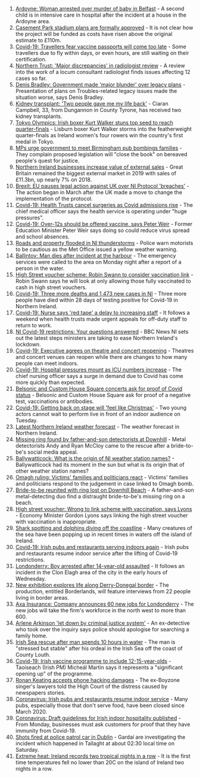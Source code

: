 1. [Ardoyne: Woman arrested over murder of baby in Belfast](https://www.bbc.co.uk/news/uk-northern-ireland-57992425) - A second child is in intensive care in hospital after the incident at a house in the Ardoyne area.
2. [Casement Park stadium plans are formally approved](https://www.bbc.co.uk/news/uk-northern-ireland-57995132) - It is not clear how the project will be funded as costs have risen above the original estimate to £110m.
3. [Covid-19: Travellers fear vaccine passports will come too late](https://www.bbc.co.uk/news/uk-northern-ireland-57998569) - Some travellers due to fly within days, or even hours, are still waiting on their certification.
4. [Northern Trust: 'Major discrepancies' in radiologist review](https://www.bbc.co.uk/news/uk-northern-ireland-57991397) - A review into the work of a locum consultant radiologist finds issues affecting 12 cases so far.
5. [Denis Bradley: Government made 'major blunder' over legacy plans](https://www.bbc.co.uk/news/uk-northern-ireland-57995123) - Presentation of plans on Troubles-related legacy issues made the situation worse, says Denis Bradley.
6. [Kidney transplant: 'Two people gave me my life back'](https://www.bbc.co.uk/news/uk-northern-ireland-57916546) - Ciaran Campbell, 33, from Dungannon in County Tyrone, has received two kidney transplants.
7. [Tokyo Olympics: Irish boxer Kurt Walker stuns top seed to reach quarter-finals](https://www.bbc.co.uk/sport/olympics/57994312) - Lisburn boxer Kurt Walker storms into the featherweight quarter-finals as Ireland women's four rowers win the country's first medal in Tokyo.
8. [MPs urge government to meet Birmingham pub bombings families](https://www.bbc.co.uk/news/uk-england-birmingham-57985651) - They complain proposed legislation will "close the book" on bereaved people's quest for justice.
9. [Northern Ireland businesses increase value of external sales](https://www.bbc.co.uk/news/uk-northern-ireland-57999870) - Great Britain remained the biggest external market in 2019 with sales of £11.3bn, up nearly 7% on 2018.
10. [Brexit: EU pauses legal action against UK over NI Protocol 'breaches'](https://www.bbc.co.uk/news/uk-northern-ireland-57986307) - The action began in March after the UK made a move to change the implementation of the protocol.
11. [Covid-19: Health Trusts cancel surgeries as Covid admissions rise](https://www.bbc.co.uk/news/uk-northern-ireland-57991391) - The chief medical officer says the health service is operating under "huge pressures".
12. [Covid-19: Over-12s should be offered vaccine, says Peter Weir](https://www.bbc.co.uk/news/uk-northern-ireland-57992080) - Former Education Minister Peter Weir says doing so could reduce virus spread and school absences.
13. [Roads and property flooded in NI thunderstorms](https://www.bbc.co.uk/news/uk-northern-ireland-57990217) - Police warn motorists to be cautious as the Met Office issued a yellow weather warning.
14. [Ballintoy: Man dies after incident at the harbour](https://www.bbc.co.uk/news/uk-northern-ireland-57981142) - The emergency services were called to the area on Monday night after a report of a person in the water.
15. [High Street voucher scheme: Robin Swann to consider vaccination link](https://www.bbc.co.uk/news/uk-northern-ireland-57981148) - Robin Swann says he will look at only allowing those fully vaccinated to cash in high street vouchers.
16. [Covid-19: Three more deaths and 1,473 new cases in NI](https://www.bbc.co.uk/news/uk-northern-ireland-57984522) - Three more people have died within 28 days of testing positive for Covid-19 in Northern Ireland.
17. [Covid-19: Nurse says 'red tape' a delay to increasing staff](https://www.bbc.co.uk/news/uk-northern-ireland-57972101) - It follows a weekend when health trusts made urgent appeals for off-duty staff to return to work.
18. [NI Covid-19 restrictions: Your questions answered](https://www.bbc.co.uk/news/uk-northern-ireland-54117810) - BBC News NI sets out the latest steps ministers are taking to ease Northern Ireland's lockdown.
19. [Covid-19: Executive agrees on theatre and concert reopening](https://www.bbc.co.uk/news/uk-northern-ireland-57965166) - Theatres and concert venues can reopen while there are changes to how many people can meet indoors.
20. [Covid-19: Hospital pressures mount as ICU numbers increase](https://www.bbc.co.uk/news/uk-northern-ireland-57968664) - The chief nursing officer says a surge in demand due to Covid has come more quickly than expected.
21. [Belsonic and Custom House Square concerts ask for proof of Covid status](https://www.bbc.co.uk/news/uk-northern-ireland-57974083) - Belsonic and Custom House Square ask for proof of a negative test, vaccinations or antibodies.
22. [Covid-19: Getting back on stage will 'feel like Christmas'](https://www.bbc.co.uk/news/uk-northern-ireland-57983830) - Two young actors cannot wait to perform live in front of an indoor audience on Tuesday.
23. [Latest Northern Ireland weather forecast](https://www.bbc.co.uk/news/uk-northern-ireland-26018439) - The weather forecast in Northern Ireland.
24. [Missing ring found by father-and-son detectorists at Downhill](https://www.bbc.co.uk/news/uk-northern-ireland-57975051) - Metal detectorists Andy and Ryan McCloy came to the rescue after a bride-to-be's social media appeal.
25. [Ballywatticock: What is the origin of NI weather station names?](https://www.bbc.co.uk/news/uk-northern-ireland-57914914) - Ballywatticock had its moment in the sun but what is its origin that of other weather station names?
26. [Omagh ruling: Victims' families and politicians react](https://www.bbc.co.uk/news/uk-northern-ireland-57940348) - Victims' families and politicians respond to the judgement in case linked to Omagh bomb.
27. [Bride-to-be reunited with ring lost on Downhill Beach](https://www.bbc.co.uk/news/uk-northern-ireland-57986308) - A father-and-son metal-detecting duo find a distraught bride-to-be's missing ring on a beach.
28. [High street voucher: Wrong to link scheme with vaccination, says Lyons](https://www.bbc.co.uk/news/uk-northern-ireland-57986301) - Economy Minister Gordon Lyons says linking the high street voucher with vaccination is inappropriate.
29. [Shark spotting and dolphins diving off the coastline](https://www.bbc.co.uk/news/57977019) - Many creatures of the sea have been popping up in recent times in waters off the island of Ireland.
30. [Covid-19: Irish pubs and restaurants serving indoors again](https://www.bbc.co.uk/news/world-europe-57977854) - Irish pubs and restaurants resume indoor service after the lifting of Covid-19 restrictions.
31. [Londonderry: Boy arrested after 14-year-old assaulted](https://www.bbc.co.uk/news/uk-northern-ireland-foyle-west-57994966) - It follows an incident in the Clon Elagh area of the city in the early hours of Wednesday.
32. [New exhibition explores life along Derry-Donegal border](https://www.bbc.co.uk/news/uk-northern-ireland-foyle-west-57885075) - The production, entitled Borderlands, will feature interviews from 22 people living in border areas.
33. [Axa Insurance: Company announces 60 new jobs for Londonderry](https://www.bbc.co.uk/news/uk-northern-ireland-foyle-west-57932797) - The new jobs will take the firm's workforce in the north west to more than 600.
34. [Arlene Arkinson 'let down by criminal justice system'](https://www.bbc.co.uk/news/uk-northern-ireland-57927563) - An ex-detective who took over the inquiry says police should apologise for searching a family home.
35. [Irish Sea rescue after man spends 10 hours in water](https://www.bbc.co.uk/news/world-europe-57984521) - The man is "stressed but stable" after his ordeal in the Irish Sea off the coast of County Louth.
36. [Covid-19: Irish vaccine programme to include 12-15-year-olds](https://www.bbc.co.uk/news/world-europe-57984314) - Taoiseach (Irish PM) Micheál Martin says it represents a "significant opening up" of the programme.
37. [Ronan Keating accepts phone hacking damages](https://www.bbc.co.uk/news/entertainment-arts-57967494) - The ex-Boyzone singer's lawyers told the High Court of the distress caused by newspapers stories.
38. [Coronavirus: Irish pubs and restaurants resume indoor service](https://www.bbc.co.uk/news/world-europe-57965158) - Many pubs, especially those that don't serve food, have been closed since March 2020.
39. [Coronavirus: Draft guidelines for Irish indoor hospitality published](https://www.bbc.co.uk/news/world-europe-57949844) - From Monday, businesses must ask customers for proof that they have immunity from Covid-19.
40. [Shots fired at police patrol car in Dublin](https://www.bbc.co.uk/news/world-europe-57955148) - Gardaí are investigating the incident which happened in Tallaght at about 02:30 local time on Saturday.
41. [Extreme heat: Ireland records two tropical nights in a row](https://www.bbc.co.uk/news/world-europe-57941663) - It is the first time temperatures fell no lower than 20C on the island of Ireland two nights in a row.
